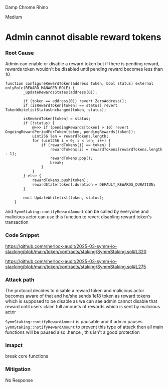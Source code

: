 Damp Chrome Rhino

Medium

# Admin cannot disable reward tokens

 ### Root Cause

Admin can enable or disable a reward token but if there is pending reward,  rewards token wouldn't be disabled until pending reward becomes less than 10
```solidity
function configureRewardToken(address token, bool status) external onlyRole(REWARD_MANAGER_ROLE) {
		_updateRewardsStates(address(0));

		if (token == address(0)) revert ZeroAddress();
		if (isRewardToken[token] == status) revert TokenWhitelistStatusUnchanged(token, status);

		isRewardToken[token] = status;
		if (!status) {
			@>>> if (pendingRewards[token] > 10) revert OngoingRewardPeriodForToken(token, pendingRewards[token]);
			uint256 len = rewardTokens.length;
			for (uint256 i = 0; i < len; i++) {
				if (rewardTokens[i] == token) {
					rewardTokens[i] = rewardTokens[rewardTokens.length - 1];
					rewardTokens.pop();
					break;
				}
			}
		} else {
			rewardTokens.push(token);
			rewardState[token].duration = DEFAULT_REWARDS_DURATION;
		}

		emit UpdateWhitelist(token, status);
	}
```

and `SymmStaking::notifyRewardAmount` can be called by everyone and malicious actor can use this function to revert disabling reward token's transaction

### Code Snippet

https://github.com/sherlock-audit/2025-03-symm-io-stacking/blob/main/token/contracts/staking/SymmStaking.sol#L320

https://github.com/sherlock-audit/2025-03-symm-io-stacking/blob/main/token/contracts/staking/SymmStaking.sol#L275

### Attack path

The protocol decides to disable a reward token and malicious actor becomes aware of that and he/she sends 1e18 token as reward tokens which is supposed to be disable as we can see admin cannot disable that reward until users claim full amounts of rewards which is sent by malicious actor

`SymmStaking::notifyRewardAmount` is pausable and if admin pauses `SymmStaking::notifyRewardAmount` to prevent this type of attack then all main functions will be paused also .hence , this isn't a good protection

### Imapct

break core functions

### Mitigation

No Response